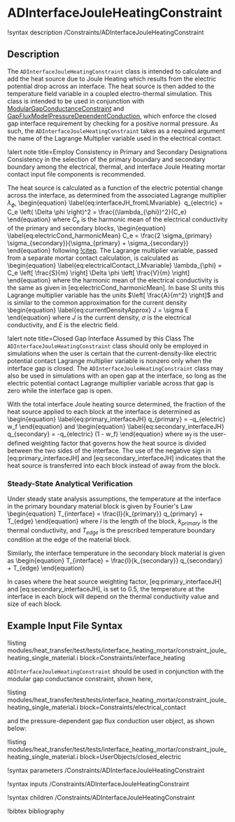 # ADInterfaceJouleHeatingConstraint

!syntax description /Constraints/ADInterfaceJouleHeatingConstraint

## Description

The `ADInterfaceJouleHeatingConstraint` class is intended to calculate and add the heat source due to Joule Heating which results from the electric potential drop across an interface.
The heat source is then added to the temperature field variable  in a coupled electro-thermal simulation.
This class is intended to be used in conjunction with [ModularGapConductanceConstraint](ModularGapConductanceConstraint.md) and [GapFluxModelPressureDependentConduction](GapFluxModelPressureDependentConduction.md), which enforce the closed gap interface requirement by checking for a positive normal pressure.
As such, the `ADInterfaceJouleHeatingConstraint` takes as a required argument the name of the Lagrange Multiplier variable used in the electrical contact.

!alert note title=Employ Consistency in Primary and Secondary Designations
Consistency in the selection of the primary boundary and secondary boundary among the electrical, thermal, and interface Joule Heating mortar contact input file components is recommended.

The heat source is calculated as a function of the electric potential change across the interface, as determined from the associated Lagrange multiplier $\lambda_{\phi}$,
\begin{equation}
  \label{eq:interfaceJH_fromLMvariable}
   q_{electric} = C_e \left( \Delta \phi \right)^2 = \frac{(\lambda_{\phi})^2}{C_e}
\end{equation}
where $C_e$ is the harmonic mean of the electrical conductivity of the primary and secondary blocks,
\begin{equation}
  \label{eq:electricCond_harmonicMean}
  C_e = \frac{2 \sigma_{primary} \sigma_{secondary}}{\sigma_{primary} + \sigma_{secondary}}
\end{equation}
following [!citep](cincotti2007modeling).
The Lagrange multiplier variable, passed from a separate mortar contact calculation, is calculated as
\begin{equation}
  \label{eq:electricalContact_LMvariable}
  \lambda_{\phi} = C_e \left[ \frac{S}{m} \right] \Delta \phi  \left[ \frac{V}{m} \right]
\end{equation}
where the harmonic mean of the electrical conductivity is the same as given in [eq:electricCond_harmonicMean].
In base SI units this Lagrange multiplier variable has the units $\left[ \frac{A}{m^2} \right]$ and is similar to the common approximation for the current density
\begin{equation}
  \label{eq:currentDensityApprox}
  J = \sigma E
\end{equation}
where $J$ is the current density, $\sigma$ is the electrical conductivity, and $E$ is the electric field.


!alert note title=Closed Gap Interface Assumed by this Class
The `ADInterfaceJouleHeatingConstraint` class should only be employed in simulations when the user is certain that the current-density-like electric potential contact Lagrange multiplier variable is nonzero only when the interface gap is closed. The `ADInterfaceJouleHeatingConstraint` class may also be used in simulations with an open gap at the interface, so long as the electric potential contact Lagrange multiplier variable across that gap is zero while the interface gap is open.

With the total interface Joule heating source determined, the fraction of the heat source applied to each block at the interface is determined as
\begin{equation}
  \label{eq:primary_interfaceJH}
  q_{primary} = -q_{electric} w_f
\end{equation}
and
\begin{equation}
  \label{eq:secondary_interfaceJH}
  q_{secondary} = -q_{electric} (1 - w_f)
\end{equation}
where $w_f$ is the user-defined weighting factor that governs how the heat source is divided between the two sides of the interface.
The use of the negative sign in [eq:primary_interfaceJH] and [eq:secondary_interfaceJH] indicates that the heat source is transferred into each block instead of away from the block.

### Steady-State Analytical Verification

Under steady state analysis assumptions, the temperature at the interface in the primary boundary material block is given by Fourier's Law
\begin{equation}
  T_{interface} = \frac{l}{k_{primary}} q_{primary} + T_{edge}
\end{equation}
where $l$ is the length of the block, $k_{primary}$ is the thermal conductivity, and $T_{edge}$ is the prescribed temperature boundary condition at the edge of the material block.

Similarly, the interface temperature in the secondary block material is given as
\begin{equation}
  T_{interface} = \frac{l}{k_{secondary}} q_{secondary} + T_{edge}
\end{equation}

In cases where the heat source weighting factor, [eq:primary_interfaceJH] and [eq:secondary_interfaceJH], is set to 0.5, the temperature at the interface in each block will depend on the thermal conductivity value and size of each block.

## Example Input File Syntax

!listing modules/heat_transfer/test/tests/interface_heating_mortar/constraint_joule_heating_single_material.i block=Constraints/interface_heating

`ADInterfaceJouleHeatingConstraint` should be used in conjunction with the modular gap conductance constraint, shown here,

!listing modules/heat_transfer/test/tests/interface_heating_mortar/constraint_joule_heating_single_material.i block=Constraints/electrical_contact

and the pressure-dependent gap flux conduction user object, as shown below:

!listing modules/heat_transfer/test/tests/interface_heating_mortar/constraint_joule_heating_single_material.i block=UserObjects/closed_electric

!syntax parameters /Constraints/ADInterfaceJouleHeatingConstraint

!syntax inputs /Constraints/ADInterfaceJouleHeatingConstraint

!syntax children /Constraints/ADInterfaceJouleHeatingConstraint

!bibtex bibliography
